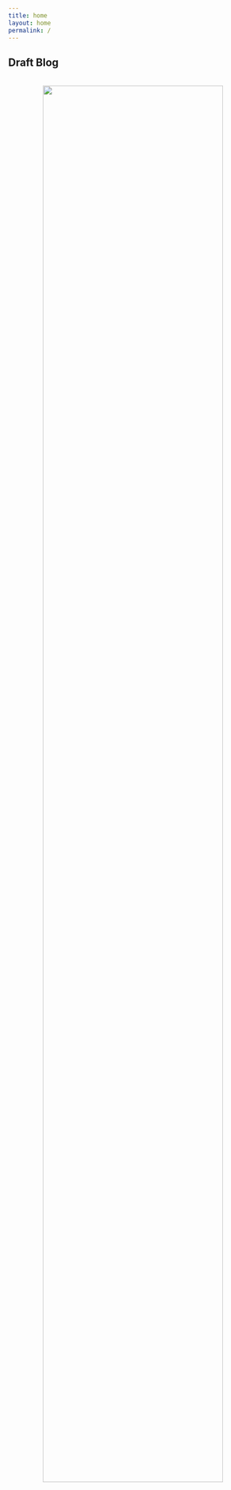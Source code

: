 ```yaml
---
title: home
layout: home
permalink: /
---
```


<h2>Draft Blog</h2>

<br>
<div style="text-align: center"> <img src="figs/fifty-four.png" width="85%" length="300"/></div>
